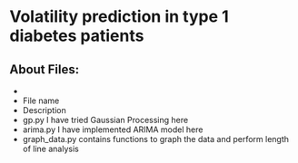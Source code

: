 <h1>
  Volatility prediction in type 1 diabetes patients
</h1>

<h2>
  About Files:
</h2>
<ul>
  <li>
    <li>File name</li>
    <li>Description</li>
  </li>
  <li>
    gp.py
    I have tried Gaussian Processing here
  </li>
  <li>
    arima.py
    I have implemented ARIMA model here
  </li>
  <li>
    graph_data.py
    contains functions to graph the data and perform length of line analysis
  </li>
</ul>
